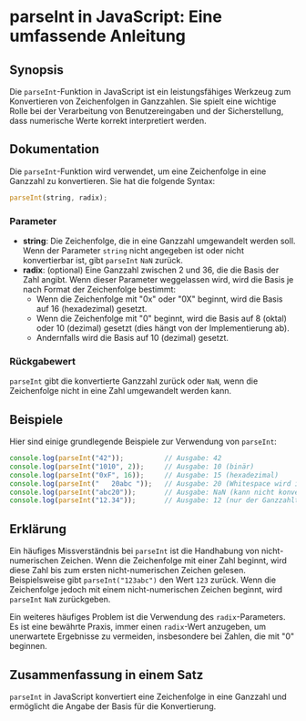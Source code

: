 <!--
Meta Description: # parseInt in JavaScript: Eine umfassende Anleitung ## Synopsis Die `parseInt`-Funktion in JavaScript ist ein leistungsfähiges Werkzeug zum Konvertier...
Meta Keywords: die, parseint, eine, wird, zeichenfolge
-->

# parseInt in JavaScript: Eine umfassende Anleitung

## Synopsis
Die `parseInt`-Funktion in JavaScript ist ein leistungsfähiges Werkzeug zum Konvertieren von Zeichenfolgen in Ganzzahlen. Sie spielt eine wichtige Rolle bei der Verarbeitung von Benutzereingaben und der Sicherstellung, dass numerische Werte korrekt interpretiert werden.

## Dokumentation
Die `parseInt`-Funktion wird verwendet, um eine Zeichenfolge in eine Ganzzahl zu konvertieren. Sie hat die folgende Syntax:

```javascript
parseInt(string, radix);
```

### Parameter
- **string**: Die Zeichenfolge, die in eine Ganzzahl umgewandelt werden soll. Wenn der Parameter `string` nicht angegeben ist oder nicht konvertierbar ist, gibt `parseInt` `NaN` zurück.
- **radix**: (optional) Eine Ganzzahl zwischen 2 und 36, die die Basis der Zahl angibt. Wenn dieser Parameter weggelassen wird, wird die Basis je nach Format der Zeichenfolge bestimmt:
  - Wenn die Zeichenfolge mit "0x" oder "0X" beginnt, wird die Basis auf 16 (hexadezimal) gesetzt.
  - Wenn die Zeichenfolge mit "0" beginnt, wird die Basis auf 8 (oktal) oder 10 (dezimal) gesetzt (dies hängt von der Implementierung ab).
  - Andernfalls wird die Basis auf 10 (dezimal) gesetzt.

### Rückgabewert
`parseInt` gibt die konvertierte Ganzzahl zurück oder `NaN`, wenn die Zeichenfolge nicht in eine Zahl umgewandelt werden kann.

## Beispiele
Hier sind einige grundlegende Beispiele zur Verwendung von `parseInt`:

```javascript
console.log(parseInt("42"));          // Ausgabe: 42
console.log(parseInt("1010", 2));     // Ausgabe: 10 (binär)
console.log(parseInt("0xF", 16));     // Ausgabe: 15 (hexadezimal)
console.log(parseInt("   20abc "));   // Ausgabe: 20 (Whitespace wird ignoriert)
console.log(parseInt("abc20"));       // Ausgabe: NaN (kann nicht konvertiert werden)
console.log(parseInt("12.34"));       // Ausgabe: 12 (nur der Ganzzahlteil wird berücksichtigt)
```

## Erklärung
Ein häufiges Missverständnis bei `parseInt` ist die Handhabung von nicht-numerischen Zeichen. Wenn die Zeichenfolge mit einer Zahl beginnt, wird diese Zahl bis zum ersten nicht-numerischen Zeichen gelesen. Beispielsweise gibt `parseInt("123abc")` den Wert `123` zurück. Wenn die Zeichenfolge jedoch mit einem nicht-numerischen Zeichen beginnt, wird `parseInt` `NaN` zurückgeben.

Ein weiteres häufiges Problem ist die Verwendung des `radix`-Parameters. Es ist eine bewährte Praxis, immer einen `radix`-Wert anzugeben, um unerwartete Ergebnisse zu vermeiden, insbesondere bei Zahlen, die mit "0" beginnen.

## Zusammenfassung in einem Satz
`parseInt` in JavaScript konvertiert eine Zeichenfolge in eine Ganzzahl und ermöglicht die Angabe der Basis für die Konvertierung.